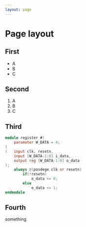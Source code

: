 ```yaml
---
layout: page
---
```


# Page layout
## First
* A
* B
* C

## Second
1. A
2. B
3. C

## Third
```verilog
module register #(
    parameter W_DATA = 4;
)
(   input clk, resetn,
    input [W_DATA-1:0] i_data,
    output reg [W_DATA-1:0] o_data
);
    always @(posdege clk or resetn)
        if(!resetn)
            o_data <= 0;
        else
            o_data <= 1;
endmodule
```

## Fourth
something